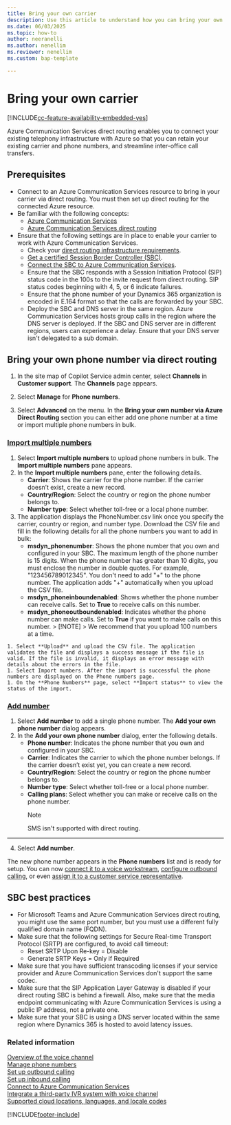 ```yaml
---
title: Bring your own carrier
description: Use this article to understand how you can bring your own carrier to Dynamics 365 via Azure Direct Routing.
ms.date: 06/03/2025
ms.topic: how-to
author: neeranelli
ms.author: nenellim
ms.reviewer: nenellim
ms.custom: bap-template

---
```


# Bring your own carrier

[!INCLUDE[cc-feature-availability-embedded-yes](../../includes/cc-feature-availability-embedded-yes.md)]

Azure Communication Services direct routing enables you to connect your existing telephony infrastructure with Azure so that you can retain your existing carrier and phone numbers, and streamline inter-office call transfers.

## Prerequisites

- Connect to an Azure Communication Services resource to bring in your carrier via direct routing. You must then set up direct routing for the connected Azure resource.
- Be familiar with the following concepts:
  - [Azure Communication Services](/azure/communication-services/overview)
  - [Azure Communication Services direct routing](/azure/communication-services/concepts/telephony/telephony-concept#azure-direct-routing)
- Ensure that the following settings are in place to enable your carrier to work with Azure Communication Services.
  - Check your [direct routing infrastructure requirements](/azure/communication-services/concepts/telephony/direct-routing-infrastructure).
  - [Get a certified Session Border Controller (SBC)](/azure/communication-services/concepts/telephony/certified-session-border-controllers).
  - [Connect the SBC to Azure Communication Services](/azure/communication-services/concepts/telephony/direct-routing-provisioning).
  - Ensure that the SBC responds with a Session Initiation Protocol (SIP) status code in the 100s to the invite request from direct routing. SIP status codes beginning with 4, 5, or 6 indicate failures.
  - Ensure that the phone number of your Dynamics 365 organization is encoded in E.164 format so that the calls are  forwarded by your SBC.
  - Deploy the SBC and DNS server in the same region. Azure Communication Services hosts group calls in the region where the DNS server is deployed. If the SBC and DNS server are in different regions, users can experience a delay. Ensure that your DNS server isn't delegated to a sub domain.

## Bring your own phone number via direct routing

1. In the site map of Copilot Service admin center, select **Channels** in **Customer support**. The **Channels** page appears.
    
1. Select **Manage** for **Phone numbers**.

1. Select **Advanced** on the menu. In the **Bring your own number via Azure Direct Routing** section you can either add one phone number at a time or import multiple phone numbers in bulk. 

  ### [Import multiple numbers](#tab/importmultiplenumbers)
  
   1. Select **Import multiple numbers** to upload phone numbers in bulk. The **Import multiple numbers** pane appears.
   1. In the **Import multiple numbers** pane, enter the following details.
      - **Carrier**: Shows the carrier for the phone number. If the carrier doesn’t exist, create a new record.
      - **Country/Region**: Select the country or region the phone number belongs to.
      - **Number type**: Select whether toll-free or a local phone number.  
   1. The application displays the PhoneNumber.csv link once you specify the carrier, country or region, and number type. Download the CSV file and fill in the following details for all the phone numbers you want to add in bulk:
      - **msdyn_phonenumber**: Shows the phone number that you own and configured in your SBC. The maximum length of the phone number is 15 digits. When the phone number has greater than 10 digits, you must enclose the number in double quotes. For example, "123456789012345". You don't need to add "+" to the phone number. The application adds "+" automatically when you upload the CSV file.
      - **msdyn_phoneinboundenabled**: Shows whether the phone number can receive calls. Set to **True** to receive calls on this number.
      - **msdyn_phoneoutboundenabled**: Indicates whether the phone number can make calls. Set to **True** if you want to make calls on this number.
    > [!NOTE]
    > We recommend that you upload 100 numbers at a time. 

    1. Select **Upload** and upload the CSV file. The application validates the file and displays a success message if the file is valid. If the file is invalid, it displays an error message with details about the errors in the file.
    1. Select Import numbers. After the import is successful the phone numbers are displayed on the Phone numbers page.
    1. On the **Phone Numbers** page, select **Import status** to view the status of the import. 
  
  ### [Add number](#tab/addnumber)
   1. Select **Add number** to add a single phone number. The **Add your own phone number** dialog appears.
   1. In the **Add your own phone number** dialog, enter the following details.
      - **Phone number**: Indicates the phone number that you own and configured in your SBC. 
      - **Carrier**: Indicates the carrier to which the phone number belongs. If the carrier doesn’t exist yet, you can create a new record.
      - **Country/Region**: Select the country or region the phone number belongs to.
      - **Number type**: Select whether toll-free or a local phone number.
      - **Calling plans**: Select whether you can make or receive calls on the phone number.
         > [!Note]
         > SMS isn't supported with direct routing.

  ---

4. Select **Add number**.

The new phone number appears in the **Phone numbers** list and is ready for setup. You can now [connect it to a voice workstream](voice-channel-inbound-calling.md), [configure outbound calling](voice-channel-outbound-calling.md#configure-phone-numbers-for-outbound-calling), or even [assign it to a customer service representative](voice-channel-outbound-calling.md#assign-personal-phone-numbers-to-representatives).

## SBC best practices

-	For Microsoft Teams and Azure Communication Services direct routing, you might use the same port number, but you must use a different fully qualified domain name (FQDN).
- Make sure that the following settings for Secure Real-time Transport Protocol (SRTP) are configured, to avoid call timeout:
  - Reset SRTP Upon Re-key = Disable
  - Generate SRTP Keys = Only if Required
- Make sure that you have sufficient transcoding licenses if your service provider and Azure Communication Services don't support the same codec.
- Make sure that the SIP Application Layer Gateway is disabled if your direct routing SBC is behind a firewall. Also, make sure that the media endpoint communicating with Azure Communication Services is using a public IP address, not a private one.
- Make sure that your SBC is using a DNS server located within the same region where Dynamics 365 is hosted to avoid latency issues.
  
### Related information

[Overview of the voice channel](voice-channel.md)  
[Manage phone numbers](voice-channel-manage-phone-numbers.md)  
[Set up outbound calling](voice-channel-outbound-calling.md)  
[Set up inbound calling](voice-channel-inbound-calling.md)  
[Connect to Azure Communication Services](voice-channel-acs-resource.md)  
[Integrate a third-party IVR system with voice channel](voice-channel-contextual-transfer-external-ivr.md)  
[Supported cloud locations, languages, and locale codes](voice-channel-region-availability.md)  

[!INCLUDE[footer-include](../../includes/footer-banner.md)]
